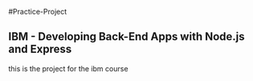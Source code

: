 #Practice-Project

## IBM - Developing Back-End Apps with Node.js and Express 

this is the project for the ibm course
